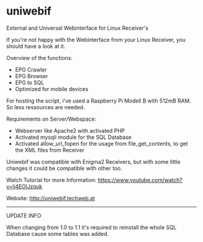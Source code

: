 # uniwebif
External and Universal Webinterface for Linux Receiver's

If you're not happy with the Webinterface from your Linux Receiver, you should have a look at it.

Overview of the functions:

- EPG Crawler
- EPG Browser
- EPG to SQL
- Optimized for mobile devices

For hosting the script, i've used a Raspberry Pi Modell B with 512mB RAM. So less ressources are needed.

Requirements on Server/Webspace:

- Webserver like Apache2 with activated PHP
- Activated mysqli module for the SQL Database
- Activated allow_url_fopen for the usage from file_get_contents, to get the XML files from Receiver

Uniwebif was compatible with Enigma2 Receivers, but with some little changes it could be compatible with other too.

Watch Tutorial for more Information: https://www.youtube.com/watch?v=lj4EOlJzquk

Website: http://uniwebif.techweb.at

---

UPDATE INFO

When changing from 1.0 to 1.1 it's required to reinstall the whole SQL Database cause some tables was added.
